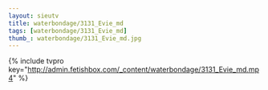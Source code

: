 ```yaml
--- 
layout: sieutv
title: waterbondage/3131_Evie_md
tags: [waterbondage/3131_Evie_md]
thumb_: waterbondage/3131_Evie_md.jpg
---
```

{% include tvpro key="http://admin.fetishbox.com/_content/waterbondage/3131_Evie_md.mp4" %} 

